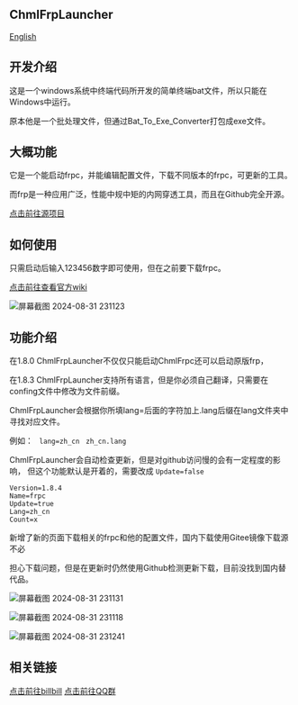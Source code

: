 ## ChmlFrpLauncher                
<a href="https://github.com/Qianyiaz/ChmlFrpLauncher/blob/main/README_en.md">English</a>
## 开发介绍

这是一个windows系统中终端代码所开发的简单终端bat文件，所以只能在Windows中运行。

原本他是一个批处理文件，但通过Bat_To_Exe_Converter打包成exe文件。


## 大概功能
      
它是一个能启动frpc，并能编辑配置文件，下载不同版本的frpc，可更新的工具。

而frp是一种应用广泛，性能中规中矩的内网穿透工具，而且在Github完全开源。

<a href="https://github.com/fatedier/frp">点击前往源项目</a>


## 如何使用
      
只需启动后输入123456数字即可使用，但在之前要下载frpc。

<a href="https://github.com/Qianyiaz/ChmlFrpLauncher/wiki">点击前往查看官方wiki</a>

![屏幕截图 2024-08-31 231123](https://github.com/user-attachments/assets/339155b7-3825-4270-9451-ae5a0c655fdc)

## 功能介绍
      
在1.8.0 ChmlFrpLauncher不仅仅只能启动ChmlFrpc还可以启动原版frp，

在1.8.3 ChmlFrpLauncher支持所有语言，但是你必须自己翻译，只需要在confing文件中修改为文件前缀。

ChmlFrpLauncher会根据你所填lang=后面的字符加上.lang后缀在lang文件夹中寻找对应文件。

例如： ` lang=zh_cn`  ` zh_cn.lang`

ChmlFrpLauncher会自动检查更新，但是对github访问慢的会有一定程度的影响，
但这个功能默认是开着的，需要改成 `Update=false`

```
Version=1.8.4
Name=frpc 
Update=true
Lang=zh_cn
Count=x
```

新增了新的页面下载相关的frpc和他的配置文件，国内下载使用Gitee镜像下载源不必

担心下载问题，但是在更新时仍然使用Github检测更新下载，目前没找到国内替代品。

![屏幕截图 2024-08-31 231131](https://github.com/user-attachments/assets/ff13abed-c381-4140-aaf5-c1e40672db4e)


![屏幕截图 2024-08-31 231118](https://github.com/user-attachments/assets/6083495f-ae09-4d1a-9440-479dedf7553f)


![屏幕截图 2024-08-31 231241](https://github.com/user-attachments/assets/40f479d5-447c-4369-a9f7-455c5a6f447b)


## 相关链接
      
<a href="https://space.bilibili.com/1582404131">点击前往billbill</a>
<a href="https://qm.qq.com/q/thFfQ0fFm2">点击前往QQ群</a>
